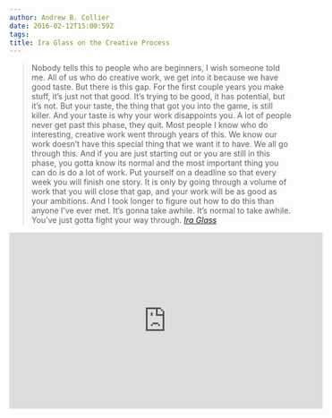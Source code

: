```yaml
---
author: Andrew B. Collier
date: 2016-02-12T15:00:59Z
tags:
title: Ira Glass on the Creative Process
---
```


<!--more-->

<blockquote>
Nobody tells this to people who are beginners, I wish someone told me. All of us who do creative work, we get into it because we have good taste. But there is this gap. For the first couple years you make stuff, it’s just not that good. It’s trying to be good, it has potential, but it’s not. But your taste, the thing that got you into the game, is still killer. And your taste is why your work disappoints you. A lot of people never get past this phase, they quit. Most people I know who do interesting, creative work went through years of this. We know our work doesn’t have this special thing that we want it to have. We all go through this. And if you are just starting out or you are still in this phase, you gotta know its normal and the most important thing you can do is do a lot of work. Put yourself on a deadline so that every week you will finish one story. It is only by going through a volume of work that you will close that gap, and your work will be as good as your ambitions. And I took longer to figure out how to do this than anyone I’ve ever met. It’s gonna take awhile. It’s normal to take awhile. You’ve just gotta fight your way through.
<cite><a href="https://en.wikipedia.org/wiki/Ira_Glass">Ira Glass</a></cite>
</blockquote>

<iframe width="560" height="315" src="https://www.youtube.com/embed/PbC4gqZGPSY" frameborder="0" allowfullscreen></iframe>